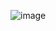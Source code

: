 ![image](https://user-images.githubusercontent.com/95200335/194861472-9faa3473-da0b-4582-aca2-d41635e26f08.png)


